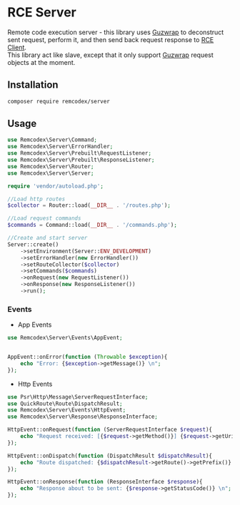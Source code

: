 # RCE Server
Remote code execution server - this library uses [Guzwrap](https://github.com/Ahmard/guzwrap) to deconstruct sent request, perform it, and then send back request response to
[RCE Client](https://github.com/remcodex/client). <br/>
This library act like slave, except that it only support [Guzwrap](https://github.com/Ahmard/guzwrap) request objects at the moment.

## Installation
```bash
composer require remcodex/server
```

## Usage
```php
use Remcodex\Server\Command;
use Remcodex\Server\ErrorHandler;
use Remcodex\Server\Prebuilt\RequestListener;
use Remcodex\Server\Prebuilt\ResponseListener;
use Remcodex\Server\Router;
use Remcodex\Server\Server;

require 'vendor/autoload.php';

//Load http routes
$collector = Router::load(__DIR__ . '/routes.php');

//Load request commands
$commands = Command::load(__DIR__ . '/commands.php');

//Create and start server
Server::create()
    ->setEnvironment(Server::ENV_DEVELOPMENT)
    ->setErrorHandler(new ErrorHandler())
    ->setRouteCollector($collector)
    ->setCommands($commands)
    ->onRequest(new RequestListener())
    ->onResponse(new ResponseListener())
    ->run();
```

### Events
- App Events
```php
use Remcodex\Server\Events\AppEvent;


AppEvent::onError(function (Throwable $exception){
    echo "Error: {$exception->getMessage()} \n";
});
```

- Http Events

```php
use Psr\Http\Message\ServerRequestInterface;
use QuickRoute\Route\DispatchResult;
use Remcodex\Server\Events\HttpEvent;
use Remcodex\Server\Response\ResponseInterface;

HttpEvent::onRequest(function (ServerRequestInterface $request){
    echo "Request received: [{$request->getMethod()}] {$request->getUri()} \n";
});

HttpEvent::onDispatch(function (DispatchResult $dispatchResult){
    echo "Route dispatched: {$dispatchResult->getRoute()->getPrefix()} \n";
});

HttpEvent::onResponse(function (ResponseInterface $response){
    echo "Response about to be sent: {$response->getStatusCode()} \n";
});
```